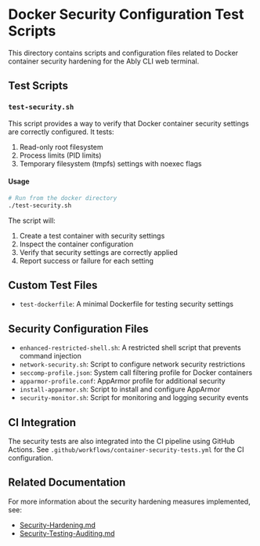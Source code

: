 # Docker Security Configuration Test Scripts

This directory contains scripts and configuration files related to Docker container security hardening for the Ably CLI web terminal.

## Test Scripts

### `test-security.sh`

This script provides a way to verify that Docker container security settings are correctly configured. It tests:

1. Read-only root filesystem
2. Process limits (PID limits)
3. Temporary filesystem (tmpfs) settings with noexec flags

#### Usage

```bash
# Run from the docker directory
./test-security.sh
```

The script will:

1. Create a test container with security settings
2. Inspect the container configuration
3. Verify that security settings are correctly applied
4. Report success or failure for each setting

## Custom Test Files

- `test-dockerfile`: A minimal Dockerfile for testing security settings

## Security Configuration Files

- `enhanced-restricted-shell.sh`: A restricted shell script that prevents command injection
- `network-security.sh`: Script to configure network security restrictions
- `seccomp-profile.json`: System call filtering profile for Docker containers
- `apparmor-profile.conf`: AppArmor profile for additional security
- `install-apparmor.sh`: Script to install and configure AppArmor
- `security-monitor.sh`: Script for monitoring and logging security events

## CI Integration

The security tests are also integrated into the CI pipeline using GitHub Actions. See `.github/workflows/container-security-tests.yml` for the CI configuration.

## Related Documentation

For more information about the security hardening measures implemented, see:

- [Security-Hardening.md](../docs/Security-Hardening.md)
- [Security-Testing-Auditing.md](../docs/Security-Testing-Auditing.md)
